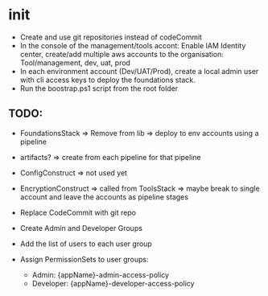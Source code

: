# init
- Create and use git repositories instead of codeCommit
- In the console of the management/tools accont: Enable IAM Identity center, create/add multiple aws accounts to the organisation: Tool/management, dev, uat, prod
- In each environment account (Dev/UAT/Prod), create a local admin user with cli access keys to deploy the foundations stack.
- Run the boostrap.ps1 script from the root folder

## TODO:
 - FoundationsStack => Remove from lib => deploy to env accounts using a pipeline
 - artifacts? => create from each pipeline for that pipeline
 - ConfigConstruct => not used yet
 - EncryptionConstruct => called from ToolsStack => maybe break to single account and leave the accounts as pipeline stages
 - Replace CodeCommit with git repo


- Create Admin and Developer Groups 
- Add the list of users to each user group
- Assign PermissionSets to user groups:
   - Admin: {appName}-admin-access-policy
   - Developer: {appName}-developer-access-policy



